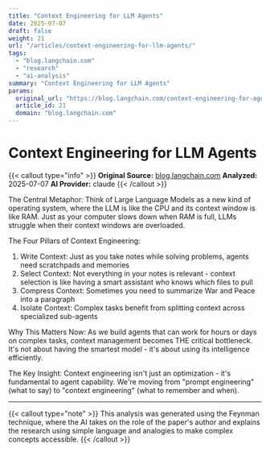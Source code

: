 ```yaml
---
title: "Context Engineering for LLM Agents"
date: 2025-07-07
draft: false
weight: 21
url: "/articles/context-engineering-for-llm-agents/"
tags:
  - "blog.langchain.com"
  - "research"
  - "ai-analysis"
summary: "Context Engineering for LLM Agents"
params:
  original_url: "https://blog.langchain.com/context-engineering-for-agents/"
  article_id: 21
  domain: "blog.langchain.com"
---
```


# Context Engineering for LLM Agents

{{< callout type="info" >}}
**Original Source:** [blog.langchain.com](https://blog.langchain.com/context-engineering-for-agents/)
**Analyzed:** 2025-07-07
**AI Provider:** claude
{{< /callout >}}

The Central Metaphor: Think of Large Language Models as a new kind of operating system, where the LLM is like the CPU and its context window is like RAM. Just as your computer slows down when RAM is full, LLMs struggle when their context windows are overloaded.

The Four Pillars of Context Engineering:
1. Write Context: Just as you take notes while solving problems, agents need scratchpads and memories
2. Select Context: Not everything in your notes is relevant - context selection is like having a smart assistant who knows which files to pull
3. Compress Context: Sometimes you need to summarize War and Peace into a paragraph
4. Isolate Context: Complex tasks benefit from splitting context across specialized sub-agents

Why This Matters Now: As we build agents that can work for hours or days on complex tasks, context management becomes THE critical bottleneck. It's not about having the smartest model - it's about using its intelligence efficiently.

The Key Insight: Context engineering isn't just an optimization - it's fundamental to agent capability. We're moving from "prompt engineering" (what to say) to "context engineering" (what to remember and when).

---

{{< callout type="note" >}}
This analysis was generated using the Feynman technique, where the AI takes on the role of the paper's author and explains the research using simple language and analogies to make complex concepts accessible.
{{< /callout >}}
